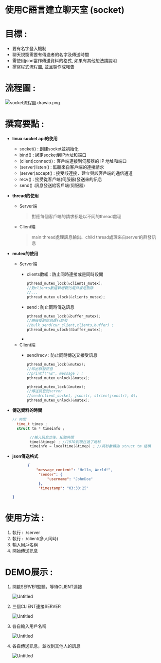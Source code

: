 # 使用C語言建立聊天室 (socket)

# **目標 :**

- 要有名字登入機制
- 聊天視窗需要有傳送者的名字及傳送時間
- 需使用json當作傳送資料的格式, 如果有其他想法請說明
- 撰寫程式流程圖, 並且製作成報告

# 流程圖 :

![socket流程圖.drawio.png](%E4%BD%BF%E7%94%A8C%E8%AA%9E%E8%A8%80%E5%BB%BA%E7%AB%8B%E8%81%8A%E5%A4%A9%E5%AE%A4%20(socket)%2006d36d0463fa4b26b68c86450876eb37/socket%25E6%25B5%2581%25E7%25A8%258B%25E5%259C%2596.drawio.png)

# **撰寫要點 :**

- **linux socket api的使用**
    - socket() : 創建socket並初始化
    - bind() : 綁定socket到IP地址和端口
    - (client)connect() : 客戶端連接到伺服器的 IP 地址和端口
    - (server)listen() : 監聽來自客戶端的連接請求
    - (server)accept() : 接受該連接，建立與該客戶端的通信通道
    - recv() : 接受從客戶端(伺服器)發送來的訊息
    - send() :訊息發送給客戶端(伺服器)
    
- **thread的使用**
    - Server端
        
        > 對應每個客戶端的請求都是以不同的thread處理
        > 
    - Client端
        
        > main thread處理訊息輸出、child thread處理來自server的群發訊息
        > 

- **mutex的使用**
    - Server端
        - clients數組 : 防止同時連接或是同時段開
            
            ```c
            pthread_mutex_lock(&clients_mutex);
            //對clients數組新增新的用戶或是刪除
            //...
            pthread_mutex_ulock(&clients_mutex);
            ```
            
        - send :  防止同時傳送訊息
            
            ```c
            pthread_mutex_lock(&buffer_mutex);
            //將接受的訊息進行群發 
            //bulk_send(cur_client,clients,buffer) ;
            pthread_mutex_ulock(&buffer_mutex);
            ```
            
        - 
    - Client端
        - send/recv : 防止同時傳送又接受訊息
            
            ```c
            pthread_mutex_lock(&mutex);
            //印出群發訊息
            //printf("%s", message ) ;
            pthread_mutex_unlock(&mutex);
            
            pthread_mutex_lock(&mutex);
            //傳送訊息到server
            //send(client_socket, jsonstr, strlen(jsonstr), 0);
            pthread_mutex_unlock(&mutex);
            ```
            
    
- **傳送資料的時間**
    
    ```c
    // 時間
      time_t timep ; 
      struct tm * timeinfo ;
    
    		//輸入訊息之後，紀錄時間
    		time(&timep) ; //1970到現在過了幾秒
    		timeinfo = localtime(&timep) ; //將秒數轉為 struct tm 結構
    ```
    
- **json傳送格式**
    
    ```json
    	   {
               "message_content": "Hello, World!",
                "sender": {
                    "username": "JohnDoe"
                },
                "timestamp": "03:30:25"
            
    }
    ```
    

# 使用方法 **:**

1. 執行 : ./server
2. 執行 : ./client(多人同時)
3. 輸入用戶名稱
4. 開始傳送訊息

# **DEMO展示 :**

1. 開啟SERVER監聽，等待CLIENT連接
    
    ![Untitled](%E4%BD%BF%E7%94%A8C%E8%AA%9E%E8%A8%80%E5%BB%BA%E7%AB%8B%E8%81%8A%E5%A4%A9%E5%AE%A4%20(socket)%2006d36d0463fa4b26b68c86450876eb37/Untitled.png)
    
2. 三個CLIENT連接SERVER
    
    ![Untitled](%E4%BD%BF%E7%94%A8C%E8%AA%9E%E8%A8%80%E5%BB%BA%E7%AB%8B%E8%81%8A%E5%A4%A9%E5%AE%A4%20(socket)%2006d36d0463fa4b26b68c86450876eb37/Untitled%201.png)
    
3. 各自輸入用戶名稱
    
    ![Untitled](%E4%BD%BF%E7%94%A8C%E8%AA%9E%E8%A8%80%E5%BB%BA%E7%AB%8B%E8%81%8A%E5%A4%A9%E5%AE%A4%20(socket)%2006d36d0463fa4b26b68c86450876eb37/Untitled%202.png)
    
4. 各自傳送訊息，並收到其他人的訊息
    
    ![Untitled](%E4%BD%BF%E7%94%A8C%E8%AA%9E%E8%A8%80%E5%BB%BA%E7%AB%8B%E8%81%8A%E5%A4%A9%E5%AE%A4%20(socket)%2006d36d0463fa4b26b68c86450876eb37/Untitled%203.png)